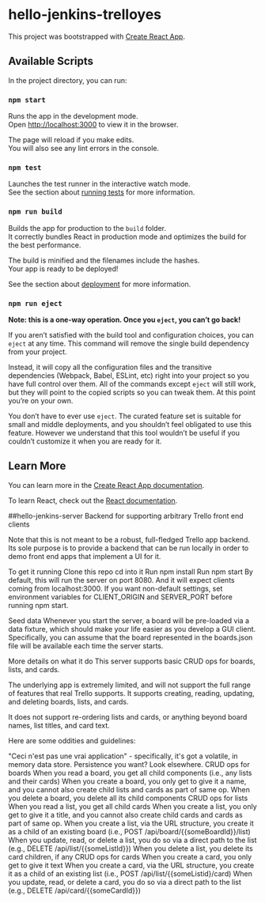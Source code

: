 # hello-jenkins-trelloyes

This project was bootstrapped with [Create React App](https://github.com/facebook/create-react-app).

## Available Scripts

In the project directory, you can run:

### `npm start`

Runs the app in the development mode.<br>
Open [http://localhost:3000](http://localhost:3000) to view it in the browser.

The page will reload if you make edits.<br>
You will also see any lint errors in the console.

### `npm test`

Launches the test runner in the interactive watch mode.<br>
See the section about [running tests](https://facebook.github.io/create-react-app/docs/running-tests) for more information.

### `npm run build`

Builds the app for production to the `build` folder.<br>
It correctly bundles React in production mode and optimizes the build for the best performance.

The build is minified and the filenames include the hashes.<br>
Your app is ready to be deployed!

See the section about [deployment](https://facebook.github.io/create-react-app/docs/deployment) for more information.

### `npm run eject`

**Note: this is a one-way operation. Once you `eject`, you can’t go back!**

If you aren’t satisfied with the build tool and configuration choices, you can `eject` at any time. This command will remove the single build dependency from your project.

Instead, it will copy all the configuration files and the transitive dependencies (Webpack, Babel, ESLint, etc) right into your project so you have full control over them. All of the commands except `eject` will still work, but they will point to the copied scripts so you can tweak them. At this point you’re on your own.

You don’t have to ever use `eject`. The curated feature set is suitable for small and middle deployments, and you shouldn’t feel obligated to use this feature. However we understand that this tool wouldn’t be useful if you couldn’t customize it when you are ready for it.

## Learn More

You can learn more in the [Create React App documentation](https://facebook.github.io/create-react-app/docs/getting-started).

To learn React, check out the [React documentation](https://reactjs.org/).

##hello-jenkins-server
Backend for supporting arbitrary Trello front end clients

Note that this is not meant to be a robust, full-fledged Trello app backend. Its sole purpose is to provide a backend that can be run locally in order to demo front end apps that implement a UI for it.

To get it running
Clone this repo
cd into it
Run npm install
Run npm start
By default, this will run the server on port 8080. And it will expect clients coming from localhost:3000. If you want non-default settings, set environment variables for CLIENT_ORIGIN and SERVER_PORT before running npm start.

Seed data
Whenever you start the server, a board will be pre-loaded via a data fixture, which should make your life easier as you develop a GUI client. Specifically, you can assume that the board represented in the boards.json file will be available each time the server starts.

More details on what it do
This server supports basic CRUD ops for boards, lists, and cards.

The underlying app is extremely limited, and will not support the full range of features that real Trello supports. It supports creating, reading, updating, and deleting boards, lists, and cards.

It does not support re-ordering lists and cards, or anything beyond board names, list titles, and card text.

Here are some oddities and guidelines:

"Ceci n'est pas une vrai application" - specifically, it's got a volatile, in memory data store. Persistence you want? Look elsewhere.
CRUD ops for boards
When you read a board, you get all child components (i.e., any lists and their cards)
When you create a board, you only get to give it a name, and you cannot also create child lists and cards as part of same op.
When you delete a board, you delete all its child components
CRUD ops for lists
When you read a list, you get all child cards
When you create a list, you only get to give it a title, and you cannot also create child cards and cards as part of same op.
When you create a list, via the URL structure, you create it as a child of an existing board (i.e., POST /api/board/{{someBoardId}}/list)
When you update, read, or delete a list, you do so via a direct path to the list (e.g., DELETE /api/list/{{someListId}})
When you delete a list, you delete its card children, if any
CRUD ops for cards
When you create a card, you only get to give it text
When you create a card, via the URL structure, you create it as a child of an existing list (i.e., POST /api/list/{{someListid}/card)
When you update, read, or delete a card, you do so via a direct path to the list (e.g., DELETE /api/card/{{someCardId}})